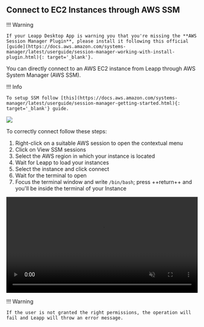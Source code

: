 ## Connect to EC2 Instances through AWS SSM

!!! Warning

    If your Leapp Desktop App is warning you that you're missing the **AWS Session Manager Plugin**, please install it following this official [guide](https://docs.aws.amazon.com/systems-manager/latest/userguide/session-manager-working-with-install-plugin.html){: target='_blank'}.

You can directly connect to an AWS EC2 instance from Leapp through AWS System Manager (AWS SSM).

!!! Info

    To setup SSM follow [this](https://docs.aws.amazon.com/systems-manager/latest/userguide/session-manager-getting-started.html){: target='_blank'} guide.

![](../../images/screens/newuxui/aws-ssm.png?style=center-img)

To correctly connect follow these steps:

1. Right-click on a suitable AWS session to open the contextual menu
2. Click on View SSM sessions
3. Select the AWS region in which your instance is located
4. Wait for Leapp to load your instances
5. Select the instance and click connect
6. Wait for the terminal to open
7. Focus the terminal window and write ```/bin/bash```; press  ++return++  and you'll be inside the terminal of your Instance

<video width="100%" muted autoplay loop> <source src="../../videos/newuxui/ssm.mp4" type="video/mp4"> </video>

!!! Warning

    If the user is not granted the right permissions, the operation will fail and Leapp will throw an error message.


